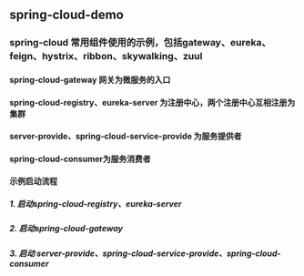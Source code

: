 ##  spring-cloud-demo
### spring-cloud 常用组件使用的示例，包括gateway、eureka、feign、hystrix、ribbon、skywalking、zuul

#### spring-cloud-gateway 网关为微服务的入口
#### spring-cloud-registry、eureka-server 为注册中心，两个注册中心互相注册为集群
#### server-provide、spring-cloud-service-provide 为服务提供者
#### spring-cloud-consumer为服务消费者

#### 示例启动流程
##### 1. 启动spring-cloud-registry、eureka-server 
##### 2. 启动spring-cloud-gateway
##### 3. 启动 server-provide、spring-cloud-service-provide、spring-cloud-consumer


